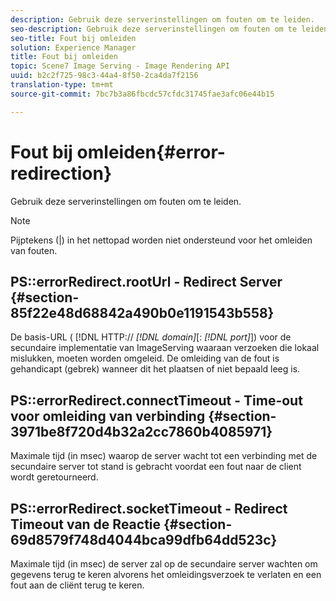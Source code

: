 ```yaml
---
description: Gebruik deze serverinstellingen om fouten om te leiden.
seo-description: Gebruik deze serverinstellingen om fouten om te leiden.
seo-title: Fout bij omleiden
solution: Experience Manager
title: Fout bij omleiden
topic: Scene7 Image Serving - Image Rendering API
uuid: b2c2f725-98c3-44a4-8f50-2ca4da7f2156
translation-type: tm+mt
source-git-commit: 7bc7b3a86fbcdc57cfdc31745fae3afc06e44b15

---
```



# Fout bij omleiden{#error-redirection}

Gebruik deze serverinstellingen om fouten om te leiden.

>[!NOTE]
>
>Pijptekens (|) in het nettopad worden niet ondersteund voor het omleiden van fouten.

## PS::errorRedirect.rootUrl - Redirect Server {#section-85f22e48d68842a490b0e1191543b558}

De basis-URL ( [!DNL HTTP:// *[!DNL domain]*[: *[!DNL port]*]) voor de secundaire implementatie van ImageServing waaraan verzoeken die lokaal mislukken, moeten worden omgeleid. De omleiding van de fout is gehandicapt (gebrek) wanneer dit het plaatsen of niet bepaald leeg is.

## PS::errorRedirect.connectTimeout - Time-out voor omleiding van verbinding {#section-3971be8f720d4b32a2cc7860b4085971}

Maximale tijd (in msec) waarop de server wacht tot een verbinding met de secundaire server tot stand is gebracht voordat een fout naar de client wordt geretourneerd.

## PS::errorRedirect.socketTimeout - Redirect Timeout van de Reactie {#section-69d8579f748d4044bca99dfb64dd523c}

Maximale tijd (in msec) de server zal op de secundaire server wachten om gegevens terug te keren alvorens het omleidingsverzoek te verlaten en een fout aan de cliënt terug te keren.
